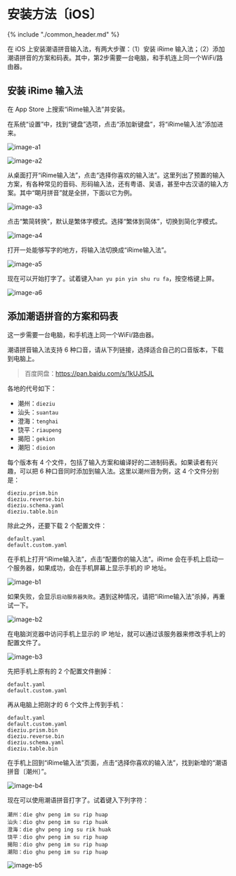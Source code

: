 # 安装方法〔iOS〕

{% include "./common_header.md" %}

在 iOS 上安装潮语拼音输入法，有两大步骤：（1）安装 iRime 输入法；（2）添加潮语拼音的方案和码表。其中，第2步需要一台电脑，和手机连上同一个WiFi/路由器。

## 安装 iRime 输入法

在 App Store 上搜索“iRime输入法”并安装。

在系统“设置”中，找到“键盘”选项，点击“添加新键盘”，将“iRime输入法”添加进来。

![image-a1]

![image-a2]

从桌面打开“iRime输入法”，点击“选择你喜欢的输入法”。这里列出了预置的输入方案，有各种常见的音码、形码输入法，还有粤语、吴语，甚至中古汉语的输入方案。其中“朙月拼音”就是全拼，下面以它为例。

![image-a3]

点击“繁简转换”，默认是繁体字模式。选择“繁体到简体”，切换到简化字模式。

![image-a4]

打开一处能够写字的地方，将输入法切换成“iRime输入法”。

![image-a5]

现在可以开始打字了。试着键入`han yu pin yin shu ru fa`，按空格键上屏。

![image-a6]

## 添加潮语拼音的方案和码表

这一步需要一台电脑，和手机连上同一个WiFi/路由器。

潮语拼音输入法支持 6 种口音，请从下列链接，选择适合自己的口音版本，下载到电脑上。

> 百度网盘：https://pan.baidu.com/s/1kUJt5JL

各地的代号如下：

- 潮州：`dieziu`
- 汕头：`suantau`
- 澄海：`tenghai`
- 饶平：`riaupeng`
- 揭阳：`gekion`
- 潮阳：`dioion`

每个版本有 4 个文件，包括了输入方案和编译好的二进制码表。如果读者有兴趣，可以把 6 种口音同时添加到输入法。这里以潮州音为例，这 4 个文件分别是：

```
dieziu.prism.bin
dieziu.reverse.bin
dieziu.schema.yaml
dieziu.table.bin
```

除此之外，还要下载 2 个配置文件：

```
default.yaml
default.custom.yaml
```

在手机上打开“iRime输入法”，点击“配置你的输入法”。iRime 会在手机上启动一个服务器，如果成功，会在手机屏幕上显示手机的 IP 地址。

![image-b1]

如果失败，会显示`启动服务器失败`。遇到这种情况，请把“iRime输入法”杀掉，再重试一下。

![image-b2]

在电脑浏览器中访问手机上显示的 IP 地址，就可以通过该服务器来修改手机上的配置文件了。

![image-b3]

先把手机上原有的 2 个配置文件删掉：

```
default.yaml
default.custom.yaml
```

再从电脑上把刚才的 6 个文件上传到手机：

```
default.yaml
default.custom.yaml
dieziu.prism.bin
dieziu.reverse.bin
dieziu.schema.yaml
dieziu.table.bin
```

在手机上回到“iRime输入法”页面，点击“选择你喜欢的输入法”，找到新增的“潮语拼音〔潮州〕”。

![image-b4]

现在可以使用潮语拼音打字了。试着键入下列字符：

```
潮州：die ghv peng im su rip huap
汕头：dio ghv peng im su rip huak
澄海：die ghv peng ing su rik huak
饶平：dio ghv peng im su rip huap
揭阳：dio ghv peng im su rip huap
潮阳：dio ghu peng im su rip huap
```

![image-b5]

[image-a1]: https://wx2.sinaimg.cn/large/006mIeATgy1fefis6qpxjj30ku1123zc.jpg
[image-a2]: https://wx3.sinaimg.cn/large/006mIeATgy1fefis76vtmj30ku1120vb.jpg
[image-a3]: https://wx1.sinaimg.cn/large/006mIeATgy1fefis7n4s1j30ku112410.jpg
[image-a4]: https://wx3.sinaimg.cn/large/006mIeATgy1fefis82wk8j30ku1120ue.jpg
[image-a5]: https://wx1.sinaimg.cn/large/006mIeATgy1fefis8src5j30ku11244s.jpg
[image-a6]: https://wx3.sinaimg.cn/large/006mIeATgy1fefis9jm13j30ku112n2v.jpg

[image-b1]: https://wx3.sinaimg.cn/large/006mIeATgy1fefisa0pa2j30ku112wfk.jpg
[image-b2]: https://wx3.sinaimg.cn/large/006mIeATgy1fefisaf8s5j30ku1123zp.jpg
[image-b3]: https://wx3.sinaimg.cn/large/006mIeATgy1fefisawpx5j30zi10wn0w.jpg
[image-b4]: https://wx3.sinaimg.cn/large/006mIeATgy1fefisbeftpj30ku112go3.jpg
[image-b5]: https://wx3.sinaimg.cn/large/006mIeATgy1fefisbxp3ij30ku112wk6.jpg
